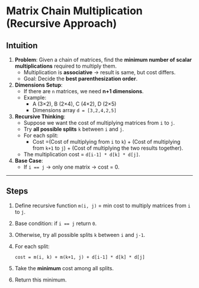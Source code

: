 # Matrix Chain Multiplication (Recursive Approach)

## Intuition

1. **Problem**: Given a chain of matrices, find the **minimum number of scalar multiplications** required to multiply them.
    - Multiplication is **associative** → result is same, but cost differs.
    - Goal: Decide the **best parenthesization order**.
2. **Dimensions Setup**:
    - If there are `n` matrices, we need **n+1 dimensions**.
    - Example:
        - A (3×2), B (2×4), C (4×2), D (2×5)
        - Dimensions array `d = [3,2,4,2,5]`
3. **Recursive Thinking**:
    - Suppose we want the cost of multiplying matrices from `i` to `j`.
    - Try **all possible splits** `k` between `i` and `j`.
    - For each split:
        - Cost =(Cost of multiplying from `i` to `k`)  +  (Cost of multiplying from `k+1` to `j`) + (Cost of multiplying the two results together).
    - The multiplication cost = `d[i-1] * d[k] * d[j]`.
4. **Base Case**:
    - If `i == j` → only one matrix → cost = 0.

---

## Steps

1. Define recursive function `m(i, j)` = min cost to multiply matrices from `i` to `j`.
2. Base condition: if `i == j` return `0`.
3. Otherwise, try all possible splits `k` between `i` and `j-1`.
4. For each split:
    
    ```
    cost = m(i, k) + m(k+1, j) + d[i-1] * d[k] * d[j]
    
    ```
    
5. Take the **minimum** cost among all splits.
6. Return this minimum.